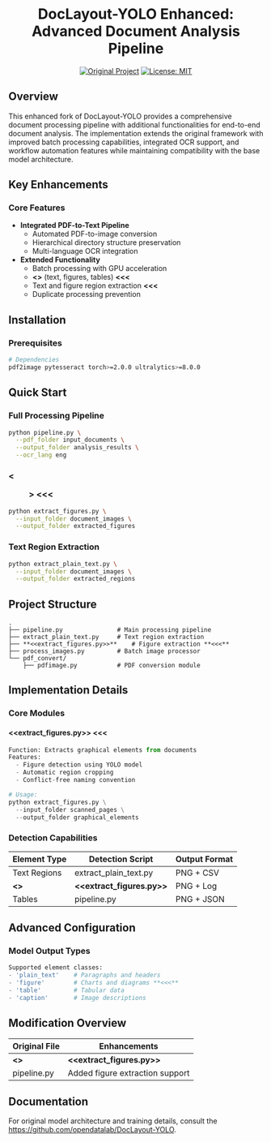 <div align="center">
<h1>DocLayout-YOLO Enhanced: Advanced Document Analysis Pipeline</h1>

[![Original Project](https://img.shields.io/badge/Based%20on-DocLayout--YOLO-brightgreen)](https://github.com/opendatalab/DocLayout-YOLO)
[![License: MIT](https://img.shields.io/badge/License-MIT-blue.svg)](LICENSE)

</div>

## Overview
This enhanced fork of DocLayout-YOLO provides a comprehensive document processing pipeline with additional functionalities for end-to-end document analysis. The implementation extends the original framework with improved batch processing capabilities, integrated OCR support, and workflow automation features while maintaining compatibility with the base model architecture.

## Key Enhancements
### Core Features
- **Integrated PDF-to-Text Pipeline**
  - Automated PDF-to-image conversion
  - Hierarchical directory structure preservation
  - Multi-language OCR integration
- **Extended Functionality**
  - Batch processing with GPU acceleration
  - **<<Multi-element extraction>>** (text, figures, tables) **<<<**
  - Text and figure region extraction **<<<**
  - Duplicate processing prevention

## Installation
### Prerequisites

```bash
# Dependencies
pdf2image pytesseract torch>=2.0.0 ultralytics>=8.0.0
```

## Quick Start
### Full Processing Pipeline
```bash
python pipeline.py \
  --pdf_folder input_documents \
  --output_folder analysis_results \
  --ocr_lang eng
```

### **<<Figure Extraction>>** **<<<**
```bash
python extract_figures.py \
  --input_folder document_images \
  --output_folder extracted_figures
```

### Text Region Extraction
```bash
python extract_plain_text.py \
  --input_folder document_images \
  --output_folder extracted_regions
```

## Project Structure
```
.
├── pipeline.py               # Main processing pipeline
├── extract_plain_text.py     # Text region extraction
├── **<<extract_figures.py>>**    # Figure extraction **<<<**
├── process_images.py         # Batch image processor
└── pdf_convert/
    ├── pdfimage.py           # PDF conversion module
```

## Implementation Details
### Core Modules
#### **<<extract_figures.py>>** **<<<**
```python
Function: Extracts graphical elements from documents
Features:
  - Figure detection using YOLO model
  - Automatic region cropping
  - Conflict-free naming convention

# Usage:
python extract_figures.py \
  --input_folder scanned_pages \
  --output_folder graphical_elements
```

### Detection Capabilities
| Element Type    | Detection Script          | Output Format |
|-----------------|---------------------------|---------------|
| Text Regions    | extract_plain_text.py     | PNG + CSV     |
| **<<Figures>>** | **<<extract_figures.py>>**| PNG + Log     | **<<<**
| Tables          | pipeline.py               | PNG + JSON    |

## Advanced Configuration
### Model Output Types
```python
Supported element classes:
- 'plain_text'    # Paragraphs and headers
- 'figure'        # Charts and diagrams **<<<**
- 'table'         # Tabular data
- 'caption'       # Image descriptions
```

## Modification Overview
| Original File       | Enhancements                      |
|---------------------|-----------------------------------|
| **<<New Module>>**  | **<<extract_figures.py>>**        | **<<<**
| pipeline.py         | Added figure extraction support   | **<<<**

## Documentation
 For original model architecture and training details, consult the https://github.com/opendatalab/DocLayout-YOLO.
